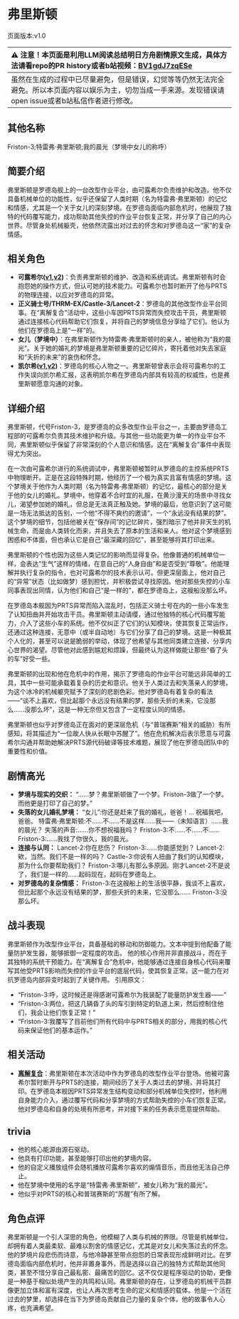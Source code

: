 # 弗里斯顿
页面版本:v1.0
 

| :warning: 注意！本页面是利用LLM阅读总结明日方舟剧情原文生成，具体方法请看repo的PR history或者b站视频：[BV1gdJ7zqESe](https://www.bilibili.com/video/BV1gdJ7zqESe/)         |
|:----------------------------|
| 虽然在生成的过程中已尽量避免，但是错误，幻觉等等仍然无法完全避免。所以本页面内容以娱乐为主，切勿当成一手来源。发现错误请open issue或者b站私信作者进行修改。|



## 其他名称
Friston-3;特雷弗·弗里斯顿;我的晨光（梦境中女儿的称呼）
## 简要介绍
弗里斯顿是罗德岛舰上的一台改型作业平台，由可露希尔负责维护和改造。他不仅具备机械单位的功能性，似乎还保留了人类时期（名为特雷弗·弗里斯顿）的记忆和情感，尤其是一个关于女儿的深刻梦境。在罗德岛面临内部危机时，他展现了独特的代码覆写能力，成功帮助其他失控的作业平台恢复正常，并分享了自己的内心世界。尽管身处机械躯壳，他依然流露出对过去的怀念和对罗德岛这一“家”的复杂情感。
## 相关角色
-   **可露希尔([v1](extended_char_ke_lu_xi_er.md),[v2](../char_v3/extended_char_ke_lu_xi_er.md))**：负责弗里斯顿的维护、改造和系统调试。弗里斯顿有时会抱怨她的操作方式，但认可她的技术能力。可露希尔也暂时断开了他与PRTS的物理连接，以应对罗德岛的异常。
-   **正义骑士号/THRM-EX/Castle-3/Lancet-2**：罗德岛的其他改型作业平台同事。在“离解复合”活动中，这些小车因PRTS异常而失控攻击干员，弗里斯顿通过连接核心代码帮助它们恢复，并将自己的梦境信息分享给了它们。他认为他们在罗德岛上是“一样”的。
-   **女儿（梦境中）**：在弗里斯顿作为特雷弗·弗里斯顿时的亲人，被他称为“我的晨光”。关于她的婚礼的梦境是弗里斯顿重要的记忆碎片，寄托着他对失去家庭和“夭折的未来”的哀伤和怀念。
-   **凯尔希([v1](char_003_kalts.md),[v2](../char_v3/char_003_kalts.md))**：罗德岛的核心人物之一。弗里斯顿曾表示会将可露希尔的工作失误向凯尔希汇报，这表明凯尔希在罗德岛内部具有较高的权威性，也是弗里斯顿愿意沟通的对象。
## 详细介绍
弗里斯顿，代号Friston-3，是罗德岛的众多改型作业平台之一，主要由罗德岛工程部的可露希尔负责其技术维护和升级。与其他一些功能更为单一的作业平台不同，弗里斯顿似乎保留了非常深刻的个人意识和情感。这在“离解复合”事件中表现得尤为突出。

在一次由可露希尔进行的系统调试中，弗里斯顿被暂时从罗德岛的主控系统PRTS中物理断开。正是在这段特殊时期，他经历了一个极为真实且富有情感的梦境。这个梦境关于他作为人类时期（名为特雷弗·弗里斯顿）的记忆，最核心的部分是关于他的女儿的婚礼。梦境中，他穿着不合时宜的礼服，在黄沙漫天的场景中寻找女儿，渴望参加她的婚礼，但总是无法真正触及她。梦境的最后，他意识到了这可能是一场无法抵达的告别，一个他“不得不爽约的邀请”，一个“永远没有结果的梦”。这个梦境的细节，包括他被关在“保存间”的记忆碎片，强烈暗示了他并非天生的机械生命，而是由人类转化而来，并且失去了原本的生活和亲人。他对这个梦境感到困惑和不体面，但也承认它是自己“最深藏的回忆”，甚至能够将其打印出来。

弗里斯顿的个性也因为这些人类记忆的影响而显得复杂。他像普通的机械单位一样，会表达“生气”这样的情绪，在意自己的“人身自由”和是否受到“尊敬”。他能理解并执行复杂的指令，也对可露希尔的技术表示认可。但更深层面上，他对自己的“异常”状态（比如做梦）感到担忧，并积极尝试寻找原因。他对那些失控的小车同事表现出同情，认为他们和自己“是一样的”，都在罗德岛上，这艘船没那么坏。

在罗德岛本舰因为PRTS异常而陷入混乱时，包括正义骑士号在内的一些小车发生了认知扭曲并开始攻击干员。弗里斯顿主动请缨，通过他独特的核心代码覆写能力，介入了这些小车的系统。他不仅纠正了它们的认知模块，使其恢复正常运作，还通过这种连接，无意中（或半自动地）与它们分享了自己的梦境。这是一种极其个人化的，甚至可以说是脆弱的举动，体现了他希望与其他同类建立连接、分享内心世界的渴望。尽管他对此感到尴尬和烦躁，但最终认为这样做能让那些“昏了头的车”好受一些。

弗里斯顿的出现和他在危机中的作用，揭示了罗德岛的作业平台可能远非简单的工具，其中一些可能承载着复杂的历史和意识。他关于人类过去和失落亲人的梦境，为这个冰冷的机械躯壳赋予了深刻的悲剧色彩。他对罗德岛有着复杂的看法——“谈不上喜欢，但比起那个永远没有结果的梦，那些夭折的未来，它没那么......没那么坏”，这是一种无奈但又包含了一定程度认同的情感。

弗里斯顿也似乎对罗德岛正在面对的更深层危机（与“普瑞赛斯”相关的威胁）有所感知，将其描述为“一位故人快从长眠中苏醒了”。他在危机解决后表示愿意与可露希尔沟通并帮助她解决PRTS源代码破译等技术难题，展现了他在罗德岛团队中的重要性和价值。
## 剧情高光
-   **梦境与现实的交织：**
    “......梦？弗里斯顿做了一个梦。Friston-3做了一个梦。而他更是打印了自己的梦。”
-   **失落的女儿婚礼梦境：**
    “女儿”:你还是赶来了我的婚礼，爸爸！... 祝福我吧，爸爸。
    特雷弗·弗里斯顿:不......不......不是这样......我——（未知语言）......我的晨光？
    失落的声音:......你不想祝福我吗？
    Friston-3:不......不......不......
    Friston-3:......我找了你很久，我的晨光。
-   **连接与认同：**
    Lancet-2:你在悲伤？
    Friston-3:......你能感觉到？
    Lancet-2:欸，当然。我们不是一样的吗？
    Castle-3:你说有人扭曲了我们的认知模块，那为什么你要帮助我们？
    Friston-3:哪儿有那么多原因。刚才Lancet-2不是说了，我们是一样的......起码现在，起码在罗德岛上。
-   **对罗德岛的复杂情感：**
    Friston-3:在这艘船上的生活很平静，我谈不上喜欢，但比起那个永远没有结果的梦，那些夭折的未来，它没那么......
    Friston-3:没那么坏。
## 战斗表现
弗里斯顿作为改型作业平台，具备基础的移动和防御能力。文本中提到他配备了能量防护发生器，能够抵御一定程度的攻击。
他的核心作用并非直接战斗，而在于其独特的系统干预能力。在“离解复合”危机中，他能够通过连接自身核心代码来覆写其他受PRTS影响而失控的作业平台的底层代码，使其恢复正常。这一能力在对抗罗德岛内部异变时起到了关键作用。
引用原文：
-   “Friston-3:呼，这时候还是得感谢可露希尔为我装配了能量防护发生器——”
-   “Friston-3:两位，把这几辆昏了头的车引到特定的轨道上来，然后控制住他们，我会让他们恢复正常！”
-   “Friston-3:我覆写了目前他们所有代码中与PRTS相关的部分，用我的核心代码来保证他们的基本运作。”
## 相关活动
-   **[离解复合](../stories/main_15.md)**：弗里斯顿在本次活动中作为罗德岛的改型作业平台登场。他被可露希尔暂时断开与PRTS的连接，期间经历了关于人类过去的梦境，并将其打印。在罗德岛本舰因PRTS异常发生结构变动和部分机械单位失控时，他利用自身能力介入，通过覆写代码和分享梦境的方式帮助失控的小车们恢复正常。他对罗德岛和自身的处境有所思考，并对接下来的任务表示愿意提供帮助。
## trivia
-   他的核心能源由源石驱动。
-   他具有打印功能，甚至能够打印出他的梦境内容。
-   他的自定义播放组件会随机播放可露希尔喜欢的煽情音乐，而且他无法自己停止。
-   他在梦境中使用的名字是“特雷弗·弗里斯顿”，被女儿称为“我的晨光”。
-   他似乎对PRTS的核心和普瑞赛斯的“苏醒”有所了解。
## 角色点评
弗里斯顿是一个引人深思的角色，他模糊了人类与机械的界限。尽管是机械单位，却拥有着人类最柔软、最难以割舍的情感记忆，尤其是对女儿和失落过去的怀念。他的梦境片段悲伤而诗意，与他冷静甚至带点抱怨的日常表现形成鲜明对比。在罗德岛面临内部危机时，他并非置身事外，而是选择以自己的独特方式帮助其他同类，甚至不惜分享自己最私密、最痛苦的回忆。这不仅仅是程序驱动的协助，更像是一种基于相似处境产生的共鸣和认同。弗里斯顿的存在，让罗德岛的机械干员群像更加立体和富有深度，也让人再次思考生命的定义和情感的载体。他是一个活在过去的梦里，却选择在当下为罗德岛贡献自己力量的复杂个体，他的故事令人心疼，也充满希望。